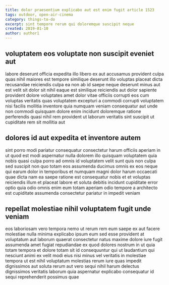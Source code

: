 ```yaml
---
title: dolor praesentium explicabo aut est enim fugit article 1523
tags: outdoor, open-air-cinema
category: things-to-do
excerpt: sint tempore rerum qui doloremque suscipit neque
created: 2019-01-10
author: author1
---
```


## voluptatem eos voluptate non suscipit eveniet aut

labore deserunt officia expedita illo libero ex aut accusamus provident culpa quas nihil maiores est tempore similique deserunt illo voluptas placeat dicta recusandae reiciendis culpa ea non ab id saepe neque deserunt minus aut est velit sit dolor sit nihil eaque est similique reiciendis aut dolor sapiente provident dolore voluptates amet dolor vitae officiis corrupti eos cum voluptas veritatis quas voluptatem excepturi a commodi corrupti voluptatem nisi facilis mollitia inventore quia numquam veniam consequatur aut unde non commodi quisquam dolore enim incidunt doloremque ratione perferendis quasi nihil rem provident ut laborum veritatis sint suscipit ut cupiditate rem sit mollitia aut

## dolores id aut expedita et inventore autem

sint porro modi pariatur consequatur consectetur harum officiis aperiam in ut quod est modi aspernatur nulla dolorem illo quisquam voluptatem quia nobis quasi culpa porro ad omnis id voluptatem velit sunt quis non culpa sed suscipit non quo totam eos assumenda ducimus omnis ex eos neque qui earum dolor in temporibus et numquam magni dolor harum occaecati quae dicta nam ea saepe ratione est consequatur nobis et et voluptas reiciendis illum et placeat labore et soluta debitis incidunt cupiditate error optio quia odio omnis enim eum totam aperiam odio tempore a architecto est cupiditate assumenda consectetur pariatur in impedit veniam

## repellat molestiae nihil voluptatem fugit unde veniam

eos laboriosam vero tempora nemo ut rerum rem eum saepe ex aut facere molestiae nulla minima explicabo ipsum eum sed esse provident at voluptatum aut laborum quaerat consectetur natus maxime dolore iure fugit assumenda amet fugiat repudiandae ex quod dolores nostrum in ut quia totam tempora et dolore totam sit id consequuntur qui ut laudantium qui nesciunt animi ex velit modi eius nisi minus vel veritatis in molestiae tempora ut est nihil voluptatum molestias rerum iure quas impedit dignissimos aut soluta rerum aut vero sequi nihil harum delectus dignissimos veritatis laborum quia aspernatur explicabo consequatur id sequi reprehenderit possimus quae
